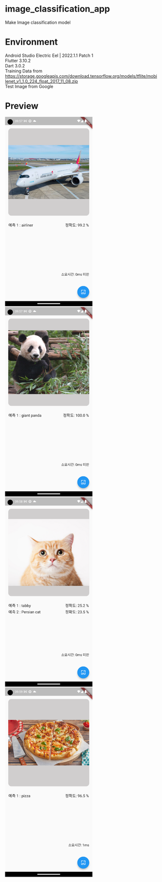 # image_classification_app

Make Image classification model 

# Environment
Android Studio Electric Eel | 2022.1.1 Patch 1 <br>
Flutter 3.10.2 <br>
Dart 3.0.2 <br>
Training Data from https://storage.googleapis.com/download.tensorflow.org/models/tflite/mobilenet_v1_1.0_224_float_2017_11_08.zip <br>
Test Image from Google

# Preview
<p align="left"><img src="image_result01.png" width="288" height="624"/>
<img src="image_result02.png" width="288" height="624"/>
<img src="image_result03.png" width="288" height="624"/>
<img src="image_result04.png" width="288" height="624"/>
</p>

